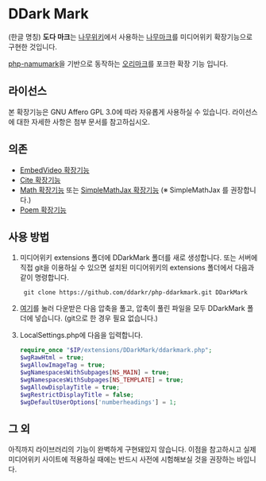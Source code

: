 
# DDark Mark
(한글 명칭) **도다 마크**는 [나무위키](https://namu.wiki)에서 사용하는 [나무마크](https://namu.wiki/w/%EB%82%98%EB%AC%B4%EC%9C%84%ED%82%A4:%ED%8E%B8%EC%A7%91%20%EB%8F%84%EC%9B%80%EB%A7%90)를 미디어위키 확장기능으로 구현한 것입니다.

[php-namumark](https://github.com/koreapyj/php-namumark)을 기반으로 동작하는 [오리마크](https://github.com/Oriwiki/php-namumark-mediawiki)를 포크한 확장 기능 입니다.

## 라이선스
본 확장기능은 GNU Affero GPL 3.0에 따라 자유롭게 사용하실 수 있습니다. 라이선스에 대한 자세한 사항은 첨부 문서를 참고하십시오.

## 의존
* [EmbedVideo 확장기능](https://www.mediawiki.org/wiki/Extension:EmbedVideo)
* [Cite 확장기능](https://www.mediawiki.org/wiki/Extension:Cite)
* [Math 확장기능](https://www.mediawiki.org/wiki/Extension:Math) 또는 [SimpleMathJax 확장기능](https://www.mediawiki.org/wiki/Extension:SimpleMathJax) (※ SimpleMathJax 를 권장합니다.)
* [Poem 확장기능](https://www.mediawiki.org/wiki/Extension:Poem)

## 사용 방법
1. 미디어위키 extensions 폴더에 DDarkMark 폴더를 새로 생성합니다. 또는 서버에 직접 git을 이용하실 수 있으면 설치된 미디어위키의 extensions 폴더에서 다음과 같이 명령합니다.

		git clone https://github.com/ddarkr/php-ddarkmark.git DDarkMark

1. [여기](https://github.com/ddarkr/php-ddarkmark/archive/master.zip)를 눌러 다운받은 다음 압축을 풀고, 압축이 풀린 파일을 모두 DDarkMark 폴더에 넣습니다. (git으로 한 경우 필요 없습니다.)
1. LocalSettings.php에 다음을 입력합니다.

    ```php
	require_once "$IP/extensions/DDarkMark/ddarkmark.php";
	$wgRawHtml = true;
	$wgAllowImageTag = true;
	$wgNamespacesWithSubpages[NS_MAIN] = true;
	$wgNamespacesWithSubpages[NS_TEMPLATE] = true;
	$wgAllowDisplayTitle = true;
	$wgRestrictDisplayTitle = false;
	$wgDefaultUserOptions['numberheadings'] = 1;
    ```

	
## 그 외
아직까지 라이브러리의 기능이 완벽하게 구현돼있지 않습니다. 이점을 참고하시고 실제 미디어위키 사이트에 적용하실 때에는 반드시 사전에 시험해보실 것을 권장하는 바입니다.

